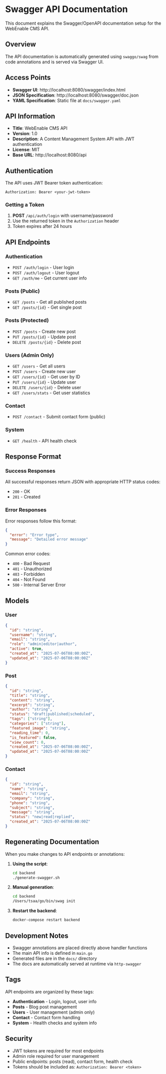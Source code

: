 # Swagger API Documentation

This document explains the Swagger/OpenAPI documentation setup for the WebEnable CMS API.

## Overview

The API documentation is automatically generated using `swaggo/swag` from code annotations and is served via Swagger UI.

## Access Points

- **Swagger UI**: http://localhost:8080/swagger/index.html
- **JSON Specification**: http://localhost:8080/swagger/doc.json
- **YAML Specification**: Static file at `docs/swagger.yaml`

## API Information

- **Title**: WebEnable CMS API
- **Version**: 1.0
- **Description**: A Content Management System API with JWT authentication
- **License**: MIT
- **Base URL**: http://localhost:8080/api

## Authentication

The API uses JWT Bearer token authentication:

```
Authorization: Bearer <your-jwt-token>
```

### Getting a Token

1. **POST** `/api/auth/login` with username/password
2. Use the returned token in the `Authorization` header
3. Token expires after 24 hours

## API Endpoints

### Authentication
- `POST /auth/login` - User login
- `POST /auth/logout` - User logout  
- `GET /auth/me` - Get current user info

### Posts (Public)
- `GET /posts` - Get all published posts
- `GET /posts/{id}` - Get single post

### Posts (Protected)
- `POST /posts` - Create new post
- `PUT /posts/{id}` - Update post
- `DELETE /posts/{id}` - Delete post

### Users (Admin Only)
- `GET /users` - Get all users
- `POST /users` - Create new user
- `GET /users/{id}` - Get user by ID
- `PUT /users/{id}` - Update user
- `DELETE /users/{id}` - Delete user
- `GET /users/stats` - Get user statistics

### Contact
- `POST /contact` - Submit contact form (public)

### System
- `GET /health` - API health check

## Response Format

### Success Responses
All successful responses return JSON with appropriate HTTP status codes:
- `200` - OK
- `201` - Created

### Error Responses
Error responses follow this format:
```json
{
  "error": "Error type",
  "message": "Detailed error message"
}
```

Common error codes:
- `400` - Bad Request
- `401` - Unauthorized  
- `403` - Forbidden
- `404` - Not Found
- `500` - Internal Server Error

## Models

### User
```json
{
  "id": "string",
  "username": "string",
  "email": "string", 
  "role": "admin|editor|author",
  "active": true,
  "created_at": "2025-07-06T08:00:00Z",
  "updated_at": "2025-07-06T08:00:00Z"
}
```

### Post
```json
{
  "id": "string",
  "title": "string",
  "content": "string",
  "excerpt": "string",
  "author": "string",
  "status": "draft|published|scheduled",
  "tags": ["string"],
  "categories": ["string"],
  "featured_image": "string",
  "reading_time": 0,
  "is_featured": false,
  "view_count": 0,
  "created_at": "2025-07-06T08:00:00Z",
  "updated_at": "2025-07-06T08:00:00Z"
}
```

### Contact
```json
{
  "id": "string",
  "name": "string",
  "email": "string",
  "company": "string",
  "phone": "string", 
  "subject": "string",
  "message": "string",
  "status": "new|read|replied",
  "created_at": "2025-07-06T08:00:00Z"
}
```

## Regenerating Documentation

When you make changes to API endpoints or annotations:

1. **Using the script**:
   ```bash
   cd backend
   ./generate-swagger.sh
   ```

2. **Manual generation**:
   ```bash
   cd backend
   /Users/tsaa/go/bin/swag init
   ```

3. **Restart the backend**:
   ```bash
   docker-compose restart backend
   ```

## Development Notes

- Swagger annotations are placed directly above handler functions
- The main API info is defined in `main.go`
- Generated files are in the `docs/` directory
- The docs are automatically served at runtime via `http-swagger`

## Tags

API endpoints are organized by these tags:
- **Authentication** - Login, logout, user info
- **Posts** - Blog post management
- **Users** - User management (admin only)
- **Contact** - Contact form handling
- **System** - Health checks and system info

## Security

- JWT tokens are required for most endpoints
- Admin role required for user management
- Public endpoints: posts (read), contact form, health check
- Tokens should be included as: `Authorization: Bearer <token>`

